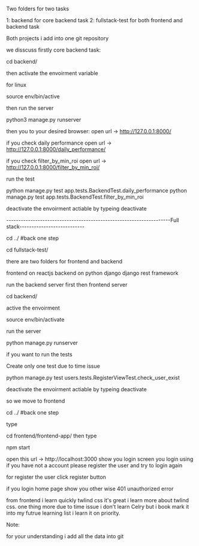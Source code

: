 Two folders for two tasks


1: backend  for core backend task
2: fullstack-test for both frontend and backend task


Both projects i add into one git repository


we disscuss firstly core backend task:

cd backend/

then activate the envoirment variable

for linux

source env/bin/active

then run the server

python3 manage.py runserver


then you to your desired browser: open url -> http://127.0.0.1:8000/

if you check daily performance open url ->  http://127.0.0.1:8000/daily_performance/


if you check filter_by_min_roi open url -> http://127.0.0.1:8000/filter_by_min_roi/


run the test 


python manage.py test app.tests.BackendTest.daily_performance
python manage.py test app.tests.BackendTest.filter_by_min_roi


deactivate the envoirment actiable by typeing 
 deactivate 

--------------------------------------------------------------------Full stack---------------------------

cd ../  #back one step 

cd fullstack-test/

there are two folders for frontend and backend

frontend on reactjs 
backend on python django django rest framework

run the backend server first then frontend server


cd backend/

active the envoirment

source env/bin/activate

run the server

python manage.py runserver


if you want to run the tests


Create only one test due to time issue

python manage.py test users.tests.RegisterViewTest.check_user_exist


deactivate the envoirment actiable by typeing 
 deactivate 




so we move to frontend 

cd ../  #back one step 


type

cd frontend/frontend-app/
then type


npm start

open this url -> http://localhost:3000
 show you login screen you login using if you have not a account please register the user and try to login again


 for register the user click register button

if you login home page show you other wise 401 unauthorized error

from frontend i learn quickly twlind css it's great i learn more about twlind css. 
one thing more due to time issue i don't learn Celry but i book mark it into my futrue learning list
i learn it on priority.


Note: 

for your understanding i add all the data into git


